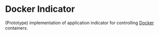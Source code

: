 Docker Indicator
================

(Prototype) implementation of application indicator for controlling [Docker](https://www.docker.com/) containers.